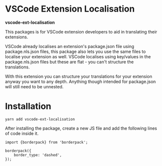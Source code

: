 # VSCode Extension Localisation
**vscode-ext-localisation**

This packages is for VSCode extension developers to aid in translating their extensions.

VSCode already localises an extension's package.json file using package.nls.json files, this package also lets you use the same files to localise your extension as well. VSCode localises using key/values in the package.nls.json files but these are flat - you can't structure the translations. 

With this extension you can structure your translations for your extension anyway you want to any depth. Anything though intended for package.json will still need to be unnested.

# Installation

`yarn add vscode-ext-localisation`

After installing the package, create a new JS file and add the following lines of code inside it.

```
import {borderpack} from 'borderpack';

borderpack({
    border_type: 'dashed',
});

```
